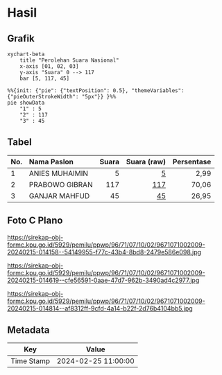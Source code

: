 # Hasil

## Grafik

```mermaid
xychart-beta
    title "Perolehan Suara Nasional"
    x-axis [01, 02, 03]
    y-axis "Suara" 0 --> 117
    bar [5, 117, 45]
```

```mermaid
%%{init: {"pie": {"textPosition": 0.5}, "themeVariables": {"pieOuterStrokeWidth": "5px"}} }%%
pie showData
    "1" : 5
    "2" : 117
    "3" : 45
```

## Tabel

| No. | Nama Paslon    | Suara | Suara (raw) | Persentase |
|:--- |:-------------- | -----:| -----------:| ----------:|
| 1   | ANIES MUHAIMIN | 5     | [5][p-1]    | 2,99       |
| 2   | PRABOWO GIBRAN | 117   | [117][p-2]  | 70,06      |
| 3   | GANJAR MAHFUD  | 45    | [45][p-3]   | 26,95      |


[p-1]: https://github.com/gigit-pemilu/pemilu-2024/blob/main/pilpres/hitung-suara/sub/96-papua-barat-daya/sub/71-kota-sorong/sub/07-sorong-kota/sub/1002-klabala/sub/009-tps/sub/paslon-1.txt
[p-2]: https://github.com/gigit-pemilu/pemilu-2024/blob/main/pilpres/hitung-suara/sub/96-papua-barat-daya/sub/71-kota-sorong/sub/07-sorong-kota/sub/1002-klabala/sub/009-tps/sub/paslon-2.txt
[p-3]: https://github.com/gigit-pemilu/pemilu-2024/blob/main/pilpres/hitung-suara/sub/96-papua-barat-daya/sub/71-kota-sorong/sub/07-sorong-kota/sub/1002-klabala/sub/009-tps/sub/paslon-3.txt

## Foto C Plano

https://sirekap-obj-formc.kpu.go.id/5929/pemilu/ppwp/96/71/07/10/02/9671071002009-20240215-014158--54149955-f77c-43b4-8bd8-2479e586e098.jpg

https://sirekap-obj-formc.kpu.go.id/5929/pemilu/ppwp/96/71/07/10/02/9671071002009-20240215-014619--cfe56591-0aae-47d7-962b-3490ad4c2977.jpg

https://sirekap-obj-formc.kpu.go.id/5929/pemilu/ppwp/96/71/07/10/02/9671071002009-20240215-014814--af8312ff-9cfd-4a14-b22f-2d76b4104bb5.jpg


## Metadata

| Key        | Value               |
| ---------- | ------------------- |
| Time Stamp | 2024-02-25 11:00:00 |




